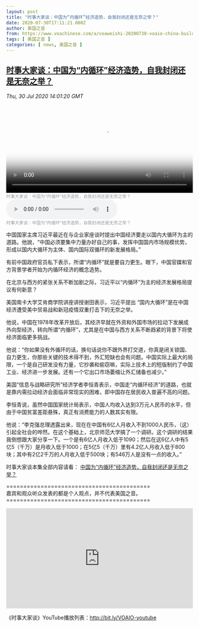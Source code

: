 ```yaml
---
layout: post
title: "时事大家谈：中国为“内循环”经济造势，自我封闭还是无奈之举？"
date: 2020-07-30T17:11:21.000Z
author: 美国之音
from: https://www.voachinese.com/a/voaweishi-20200730-voaio-china-builds-momentum-for-internal-circular-economy/5523661.html
tags: [ 美国之音 ]
categories: [ news, 美国之音 ]
---
```

<!--1596129081000-->
[时事大家谈：中国为“内循环”经济造势，自我封闭还是无奈之举？](https://www.voachinese.com/a/voaweishi-20200730-voaio-china-builds-momentum-for-internal-circular-economy/5523661.html)
------

<div>
<div><i>Thu, 30 Jul 2020 14:01:20 GMT</i></div><video poster="https://images.weserv.nl?url=gdb.voanews.com/45d5dae5-da2a-49a4-b6a7-4f1c92a4c4e3_tv_r1_s_w900.jpg" src="https://av.voanews.com/Videoroot/Pangeavideo/2020/07/4/45/45d5dae5-da2a-49a4-b6a7-4f1c92a4c4e3_240p.mp4" style="width:100%" controls></video><div><small style="color: #999;">时事大家谈：中国为“内循环”经济造势，自我封闭还是无奈之举？</small></div><audio src="https://av.voanews.com/clips/VCH/2020/07/30/89dc17a2-d9d7-4872-837c-6c23f8309abe.mp3" controls></audio><div><small style="color: #999;">时事大家谈：中国为“内循环”经济造势，自我封闭还是无奈之举？</small></div><p>中国国家主席习近平最近在与企业家座谈时提出中国经济要走以国内大循环为主的道路。他說，“中国必须要集中力量办好自己的事，发挥中国国内市场规模优势，形成以国内大循环为主体、国内国际双循环的新发展格局。”</p><a href="/a/5513465.html"></a><p>有前中国政府官员私下表示，所谓“内循环”就是要自力更生。眼下，中国官媒和官方背景学者开始为内循环经济的概念造势。</p><p>在北京与西方的紧张关系不断加剧之际，习近平以“内循环”为主的经济发展格局提议有何新意？</p><p>美国南卡大学艾肯商学院讲座讲授谢田表示，习近平提出 “国内大循环”是在中国经济遭受美中贸易战和新冠疫情双重打击下的无奈之举。</p><p>他说，中国在1978年改革开放后，其经济早就在外资和外国市场的拉动下发展成外向型经济，转向所谓“内循环”，尤其是在中国与西方关系不断趋紧的背景下将使经济面临更多挑战。</p><p>他说：“你如果没有外循环的话，换句话说你不跟外界打交道，你真是闭关锁国、自力更生，你那些关键的技术得不到，外汇短缺也会有问题。中国实际上最大的局限，一个是自己研发没有力量，它抄袭和偷窃嘛，实际上技术上的短版制约了中国工业、经济进一步发展。还有一个它出口市场萎缩让外汇储备也减少。”</p><p>美国“信息与战略研究所”经济学者李恒青表示，中国走“内循环经济”的道路，也就是靠内需拉动经济会面临非常现实的困难，即中国存在居民收入普遍不高的问题。</p><p>李恒青说，虽然中国国家统计局表示，中国人均收入达到3万元人民币的水平，但由于中国贫富差距悬殊，真正有消费能力的人数其实有限。</p><a href="/a/1602169.html"></a><p>他说：“李克强总理透露出来，现在在中国有6亿人月收入不到1000人民币，（这）引起全社会的哗然。在这个基础上，北京师范大学搞了一个调研。这个调研的结果我倒想跟大家分享一下。一个是有6亿人月收入低于1090；然后在这6亿人中有5亿5（千万）是月收入低于1000；在5亿5（千万）里有4.2亿人月收入低于800块；其中有2亿2千万的人月收入低于500块；有546万人是没有一点的收入。”</p><p>时事大家谈本集全部内容请看： <a class="wsw__a" href="https://www.youtube.com/watch?v=EjuZP1nYx9E" target="_blank">中国为“内循环”经济造势，自我封闭还是无奈之举？</a></p><p>==========================================<br />嘉宾和观众听众发表的都是个人观点，并不代表美国之音。<br />==========================================</p><iframe src="https://www.youtube.com/embed/EjuZP1nYx9E?&&&enablejsapi=1" frameborder="0" width="100%"  style="min-height:270px" class="external-content YouTube"><a href="https://www.youtube.com/watch?v=EjuZP1nYx9E&&&">YouTube</a></iframe><p>《时事大家谈》YouTube播放列表：<a class="wsw__a" href="http://bit.ly/VOAIO-youtube" target="_blank">http://bit.ly/VOAIO-youtube</a></p>
</div>
